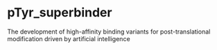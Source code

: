 # pTyr_superbinder
The development of high-affinity binding variants for post-translational modification driven by artificial intelligence
